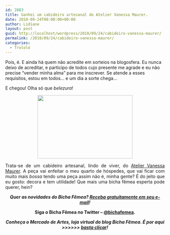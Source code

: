 ```yaml
---
id: 2883
title: Ganhei um cabideiro artesanal do Atelier Vanessa Maurer.
date: 2010-09-24T00:00:00+00:00
author: Lidiane
layout: post
guid: http://localhost/wordpress/2010/09/24/cabideiro-vanessa-maurer/
permalink: /2010/09/24/cabideiro-vanessa-maurer/
categories:
  - Trololó
---
```

Pois, é. E ainda há quem não acredite em sorteios na blogosfera. Eu nunca deixo de acreditar, e participo de todos cujo presente me agrade e eu não precise &#8220;vender minha alma&#8221; para me inscrever. Se atende a esses requisitos, estou em todos&#8230; e um dia a sorte chega&#8230;<!--more-->

E chegou! Olha só que _belezura_!

<p style="text-align: center;">
  <a href="http://www.trololodemulher.com.br/blog/wp-content/uploads/2010/09/cabideiro-artesanal.jpg"><img class="size-medium wp-image-5237 aligncenter" title="cabideiro artesanal" src="http://www.trololodemulher.com.br/blog/wp-content/uploads/2010/09/cabideiro-artesanal-300x200.jpg" alt="" width="300" height="200" /></a>
</p>

<p style="text-align: justify;">
  Trata-se de um cabideiro artesanal, lindo de viver, do <a href="http://vanessamaurer.com.br/" target="_blank">Atelier Vanessa Maurer</a>. A peça vai enfeitar o meu quarto de hóspedes, que vai ficar com muito mais <em>bossa</em> tendo uma peça assim não é, minha gente? É do jeito que eu gosto: decora e tem utilidade! Que mais uma bicha fêmea esperta pode querer, hein?
</p>

<p style="text-align: center;">
  <strong><em>Quer as novidades do Bicha Fêmea? </em><a href="http://feedburner.google.com/fb/a/mailverify?uri=blogbichafemea&loc=pt_BR"><em>Receba gratuitamente em seu e-mail</em></a><em>!</em></strong>
</p>

<p style="text-align: center;">
  <strong>Siga o Bicha Fêmea no Twitter – <a href="http://twitter.com/bichafemea" target="_blank">@bichafemea</a>.</strong>
</p>

<p style="text-align: center;">
  <strong><em>Conheça o Mercado de Artes, loja virtual do blog Bicha Fêmea. É por aqui >>>>>> </em><a href="http://www.trololodemulher.com.br/loja/" target="_blank"><em>basta clicar</em></a><em>!</em></strong>
</p>